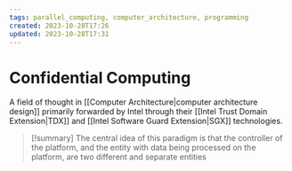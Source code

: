 ```yaml
---
tags: parallel_computing, computer_architecture, programming
created: 2023-10-28T17:26
updated: 2023-10-28T17:31
---
```


# Confidential Computing

A field of thought in [[Computer Architecture|computer architecture design]] primarily forwarded by Intel through their [[Intel Trust Domain Extension|TDX]] and [[Intel Software Guard Extension|SGX]] technologies.

>[!summary] 
>The central idea of this paradigm is that the controller of the platform, and the entity with data being processed on the platform, are two different and separate entities 